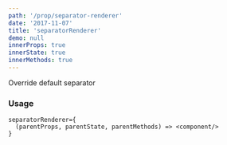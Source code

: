 ```yaml
---
path: '/prop/separator-renderer'
date: '2017-11-07'
title: 'separatorRenderer'
demo: null
innerProps: true
innerState: true
innerMethods: true
---
```


Override default separator

### Usage

```
separatorRenderer={
  (parentProps, parentState, parentMethods) => <component/>
}
```
